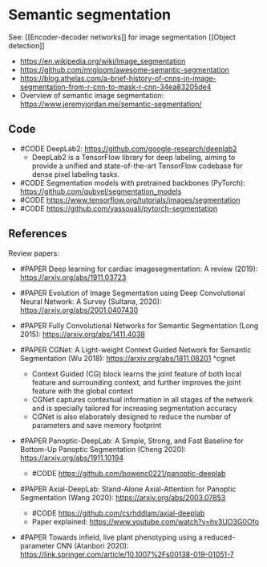 # Semantic segmentation

See:
[[Encoder-decoder networks]] for image segmentation
[[Object detection]]

- https://en.wikipedia.org/wiki/Image_segmentation
- https://github.com/mrgloom/awesome-semantic-segmentation
- https://blog.athelas.com/a-brief-history-of-cnns-in-image-segmentation-from-r-cnn-to-mask-r-cnn-34ea83205de4
- Overview of semantic image segmentation: https://www.jeremyjordan.me/semantic-segmentation/


## Code
- #CODE DeepLab2: https://github.com/google-research/deeplab2
	- DeepLab2 is a TensorFlow library for deep labeling, aiming to provide a unified and state-of-the-art TensorFlow codebase for dense pixel labeling tasks.
- #CODE Segmentation models with pretrained backbones (PyTorch): https://github.com/qubvel/segmentation_models
- #CODE https://www.tensorflow.org/tutorials/images/segmentation
- #CODE https://github.com/yassouali/pytorch-segmentation

## References
Review papers:
- #PAPER Deep learning for cardiac imagesegmentation: A review (2019): https://arxiv.org/abs/1911.03723
- #PAPER Evolution of Image Segmentation using Deep Convolutional Neural Network: A Survey (Sultana, 2020): https://arxiv.org/abs/2001.0407430

- #PAPER Fully Convolutional Networks for Semantic Segmentation (Long 2015): https://arxiv.org/abs/1411.4038
- #PAPER CGNet: A Light-weight Context Guided Network for Semantic Segmentation (Wu 2018): https://arxiv.org/abs/1811.08201 ^cgnet
	- Context Guided (CG) block learns the joint feature of both local feature and surrounding context, and further improves the joint feature with the global context
	- CGNet captures contextual information in all stages of the network and is specially tailored for increasing segmentation accuracy 
	- CGNet is also elaborately designed to reduce the number of parameters and save memory footprint
- #PAPER Panoptic-DeepLab: A Simple, Strong, and Fast Baseline for Bottom-Up Panoptic Segmentation (Cheng 2020): https://arxiv.org/abs/1911.10194
	- #CODE https://github.com/bowenc0221/panoptic-deeplab
- #PAPER Axial-DeepLab: Stand-Alone Axial-Attention for Panoptic Segmentation (Wang 2020): https://arxiv.org/abs/2003.07853
	- #CODE https://github.com/csrhddlam/axial-deeplab
	- Paper explained: https://www.youtube.com/watch?v=hv3UO3G0Ofo
- #PAPER Towards infield, live plant phenotyping using a reduced-parameter CNN (Atanbori 2020): https://link.springer.com/article/10.1007%2Fs00138-019-01051-7